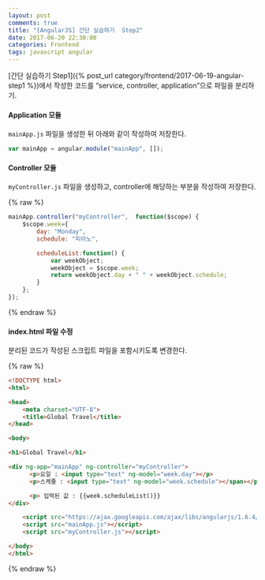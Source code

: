 ```yaml
---
layout: post
comments: true
title: "[AngularJS] 간단 실습하기  Step2"
date: 2017-06-20 22:30:00
categories: Frontend
tags: javascript angular
---
```


[간단 실습하기  Step1]({% post_url category/frontend/2017-06-19-angular-step1 %})에서 작성한 코드를 “service, controller, application”으로 파일을 분리하기.   

#### Application 모듈
`mainApp.js` 파일을 생성한 뒤 아래와 같이 작성하여 저장한다.

```javascript
var mainApp = angular.module("mainApp", []);
```

#### Controller 모듈
`myController.js` 파일을 생성하고,  controller에 해당하는 부분을 작성하여 저장한다.

{% raw %}
```javascript
mainApp.controller("myController",  function($scope) {
	$scope.week={
		day: "Monday",
		schedule: "피아노",

		scheduleList:function() {
			var weekObject;
			weekObject = $scope.week;
			return weekObject.day + " " + weekObject.schedule;
		}
	};
});
```
{% endraw %}

#### index.html 파일 수정
분리된 코드가 작성된 스크립트 파일을 포함시키도록 변경한다.

{% raw %}
```html
<!DOCTYPE html>
<html>

<head>
	<meta charset="UTF-8">
	<title>Global Travel</title>
</head>

<body>

<h1>Global Travel</h1>

<div ng-app="mainApp" ng-controller="myController">
	  <p>요일 : <input type="text" ng-model="week.day"></p>
	  <p>스케쥴 : <input type="text" ng-model="week.schedule"></span></p>

	  <p> 입력된 값 : {{week.scheduleList()}}
</div>

	<script src="https://ajax.googleapis.com/ajax/libs/angularjs/1.6.4/angular.min.js"></script>
	<script src="mainApp.js"></script>
	<script src="myController.js"></script>

</body>
</html>
```
{% endraw %}
